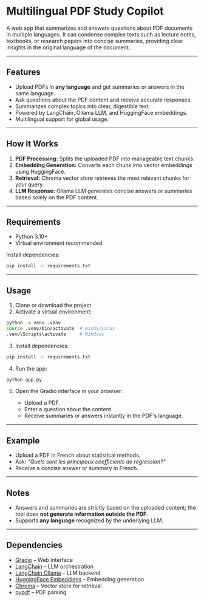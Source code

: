 # Multilingual PDF Study Copilot

A web app that summarizes and answers questions about PDF documents in multiple languages. It can condense complex texts such as lecture notes, textbooks, or research papers into concise summaries, providing clear insights in the original language of the document.

---

## Features

- Upload PDFs in **any language** and get summaries or answers in the same language.
- Ask questions about the PDF content and receive accurate responses.
- Summarizes complex topics into clear, digestible text.
- Powered by LangChain, Ollama LLM, and HuggingFace embeddings.
- Multilingual support for global usage.

---

## How It Works

1. **PDF Processing:** Splits the uploaded PDF into manageable text chunks.  
2. **Embedding Generation:** Converts each chunk into vector embeddings using HuggingFace.  
3. **Retrieval:** Chroma vector store retrieves the most relevant chunks for your query.  
4. **LLM Response:** Ollama LLM generates concise answers or summaries based solely on the PDF content.

---

## Requirements

- Python 3.10+
- Virtual environment recommended

Install dependencies:

```bash
pip install -r requirements.txt
````

---

## Usage

1. Clone or download the project.
2. Activate a virtual environment:

```bash
python -m venv .venv
source .venv/bin/activate  # macOS/Linux
.venv\Scripts\activate     # Windows
```

3. Install dependencies:

```bash
pip install -r requirements.txt
```

4. Run the app:

```bash
python app.py
```

5. Open the Gradio interface in your browser:

   * Upload a PDF.
   * Enter a question about the content.
   * Receive summaries or answers instantly in the PDF's language.

---

## Example

* Upload a PDF in French about statistical methods.
* Ask: *"Quels sont les principaux coefficients de régression?"*
* Receive a concise answer or summary in French.

---

## Notes

* Answers and summaries are strictly based on the uploaded content; the tool does **not generate information outside the PDF**.
* Supports **any language** recognized by the underlying LLM.

---

## Dependencies

* [Gradio](https://gradio.app/) – Web interface
* [LangChain](https://www.langchain.com/) – LLM orchestration
* [LangChain Ollama](https://github.com/langchain-ai/llama) – LLM backend
* [HuggingFace Embeddings](https://huggingface.co/) – Embedding generation
* [Chroma](https://www.trychroma.com/) – Vector store for retrieval
* [pypdf](https://pypdf.readthedocs.io/) – PDF parsing




